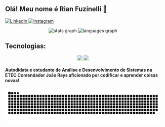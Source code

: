## Olá! Meu nome é Rian Fuzinelli 👋

[![Linkedin](https://img.shields.io/badge/LinkedIn-0077B5?style=for-the-badge&logo=linkedin&logoColor=white) ](https://www.linkedin.com/in/rian-fuzinelli-645323249)
[![Instagram](https://img.shields.io/badge/Instagram-E4405F?style=for-the-badge&logo=instagram&logoColor=white) ](https://www.instagram.com/riancaioo_/)


<div align="center">
  <img src="https://github-readme-stats.vercel.app/api?username=fuzinelli500280&hide_title=false&hide_rank=false&show_icons=true&include_all_commits=true&count_private=true&disable_animations=false&theme=highcontrast&locale=en&hide_border=false&order=1" height="150" alt="stats graph"  />
  <img src="https://github-readme-stats.vercel.app/api/top-langs?username=fuzinelli500280&locale=en&hide_title=false&layout=compact&card_width=320&langs_count=5&theme=highcontrast&hide_border=false&order=2" height="150" alt="languages graph"  />
</div>


## Tecnologias:

<div align="center">
    <img src="https://skillicons.dev/icons?i=react,bootstrap,html,css,vscode,github,figma,mysql" />
    <img src="https://skillicons.dev/icons?i=javascript,cs,dotnet" /><br>
</div>


<h4>Autodidata e estudante de Análise e Desenvolvimento de Sistemas na ETEC Comendador João Rays aficionado por codificar e aprender coisas novas! </h4>

![Snake animation](https://github.com/fuzinelli500280/fuzinelli500280/blob/output/github-contribution-grid-snake.svg)
